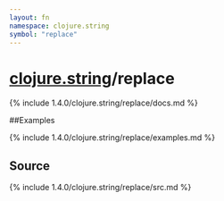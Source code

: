 ```yaml
---
layout: fn
namespace: clojure.string
symbol: "replace"
---
```


# [clojure.string](../)/replace

{% include 1.4.0/clojure.string/replace/docs.md %}

##Examples

{% include 1.4.0/clojure.string/replace/examples.md %}
## Source
{% include 1.4.0/clojure.string/replace/src.md %}

